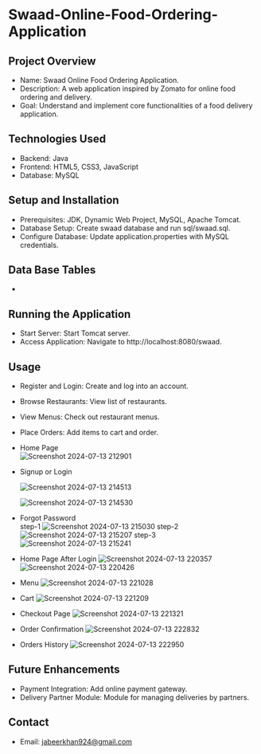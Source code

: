 # Swaad-Online-Food-Ordering-Application
## Project Overview
- Name: Swaad Online Food Ordering Application.
- Description: A web application inspired by Zomato for online food ordering and delivery.
- Goal: Understand and implement core functionalities of a food delivery application.

## Technologies Used
- Backend: Java
- Frontend: HTML5, CSS3, JavaScript
- Database: MySQL

## Setup and Installation
- Prerequisites: JDK, Dynamic Web Project, MySQL, Apache Tomcat.
- Database Setup: Create swaad database and run sql/swaad.sql.
- Configure Database: Update application.properties with MySQL credentials.
## Data Base Tables
- 
## Running the Application
- Start Server: Start Tomcat server.
- Access Application: Navigate to http://localhost:8080/swaad.

## Usage
- Register and Login: Create and log into an account.
- Browse Restaurants: View list of restaurants.
- View Menus: Check out restaurant menus.
- Place Orders: Add items to cart and order.

- Home Page
  </br>
  ![Screenshot 2024-07-13 212901](https://github.com/user-attachments/assets/b381c5a2-ff01-4f2e-a612-c578a0acc0ff)

- Signup or Login
  
  ![Screenshot 2024-07-13 214513](https://github.com/user-attachments/assets/56f1268f-3680-4784-88dc-1d94ff2595c9)
  
  ![Screenshot 2024-07-13 214530](https://github.com/user-attachments/assets/3f98a020-b823-4b23-b08f-c1ef1dcb4e89)

- Forgot Password</br>
  step-1
  ![Screenshot 2024-07-13 215030](https://github.com/user-attachments/assets/6f57762e-45b4-45f5-9326-05a31ced8b62)
  step-2
  ![Screenshot 2024-07-13 215207](https://github.com/user-attachments/assets/4ccd5715-f3b8-4855-9f88-a0a958117b67)
  step-3
  ![Screenshot 2024-07-13 215241](https://github.com/user-attachments/assets/d33642bc-da63-478f-b8de-9d793cf0bc12)
- Home Page After Login
  ![Screenshot 2024-07-13 220357](https://github.com/user-attachments/assets/b4ebaa49-899b-4285-9371-93cef3a94205)
  ![Screenshot 2024-07-13 220426](https://github.com/user-attachments/assets/e5dca390-cd20-4f3a-8973-0c160872358f)
- Menu
  ![Screenshot 2024-07-13 221028](https://github.com/user-attachments/assets/e04c6d80-908e-4a43-bc6b-311f275b6a4d)
- Cart
  ![Screenshot 2024-07-13 221209](https://github.com/user-attachments/assets/99550f26-201c-4cb7-9417-1c6a5d626d74)
- Checkout Page
  ![Screenshot 2024-07-13 221321](https://github.com/user-attachments/assets/78a8b815-f298-431e-84cd-a002da802754)
- Order Confirmation
  ![Screenshot 2024-07-13 222832](https://github.com/user-attachments/assets/c3427a1a-806f-4a2e-b023-68d74f75679a)
- Orders History
  ![Screenshot 2024-07-13 222950](https://github.com/user-attachments/assets/5ab35a7c-6594-41b0-9513-607c4bb2686d)

## Future Enhancements
- Payment Integration: Add online payment gateway.
- Delivery Partner Module: Module for managing deliveries by partners.
## Contact
- Email: jabeerkhan924@gmail.com

